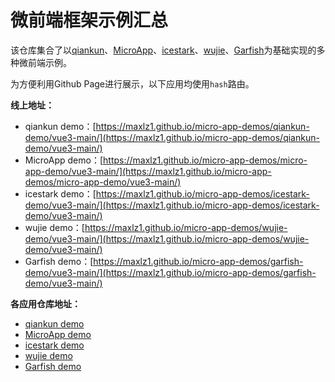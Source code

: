 # 微前端框架示例汇总

该仓库集合了以[qiankun](https://qiankun.umijs.org/zh)、[MicroApp](https://micro-zoe.github.io/micro-app/)、[icestark](https://micro-frontends.ice.work/)、[wujie](https://wujie-micro.github.io/doc/)、[Garfish](https://www.garfishjs.org/)为基础实现的多种微前端示例。

为方便利用Github Page进行展示，以下应用均使用`hash`路由。

**线上地址：**

- qiankun demo：[https://maxlz1.github.io/micro-app-demos/qiankun-demo/vue3-main/](https://maxlz1.github.io/micro-app-demos/qiankun-demo/vue3-main/)
- MicroApp demo：[https://maxlz1.github.io/micro-app-demos/micro-app-demo/vue3-main/](https://maxlz1.github.io/micro-app-demos/micro-app-demo/vue3-main/)
- icestark demo：[https://maxlz1.github.io/micro-app-demos/icestark-demo/vue3-main/](https://maxlz1.github.io/micro-app-demos/icestark-demo/vue3-main/)
- wujie demo：[https://maxlz1.github.io/micro-app-demos/wujie-demo/vue3-main/](https://maxlz1.github.io/micro-app-demos/wujie-demo/vue3-main/)
- Garfish demo：[https://maxlz1.github.io/micro-app-demos/garfish-demo/vue3-main/](https://maxlz1.github.io/micro-app-demos/garfish-demo/vue3-main/)


**各应用仓库地址：**

- [qiankun demo](https://github.com/MAXLZ1/micro-app-demos/tree/main/packages/qiankun-demo)
- [MicroApp demo](https://github.com/MAXLZ1/micro-app-demos/tree/main/packages/micro-app-demo)
- [icestark demo](https://github.com/MAXLZ1/micro-app-demos/tree/main/packages/icestark-demo)
- [wujie demo](https://github.com/MAXLZ1/micro-app-demos/tree/main/packages/wujie-demo)
- [Garfish demo](https://github.com/MAXLZ1/micro-app-demos/tree/main/packages/garfish-demo)
